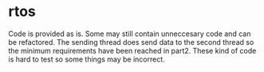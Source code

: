 # rtos

Code is provided as is. Some may still contain unneccesary code and can be refactored. The sending thread does send data to the second thread so the minimum requirements have been reached in part2. These kind of code is hard to test so some things may be incorrect.
